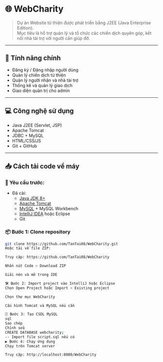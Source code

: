 # 🌐 WebCharity

> Dự án Website từ thiện được phát triển bằng J2EE (Java Enterprise Edition).  
> Mục tiêu là hỗ trợ quản lý và tổ chức các chiến dịch quyên góp, kết nối nhà tài trợ với người cần giúp đỡ.

---

## 🚀 Tính năng chính

- Đăng ký / Đăng nhập người dùng
- Quản lý chiến dịch từ thiện
- Quản lý người nhận và nhà tài trợ
- Thống kê và quản lý giao dịch
- Giao diện quản trị cho admin

---

## 💻 Công nghệ sử dụng

- Java J2EE (Servlet, JSP)
- Apache Tomcat
- JDBC + MySQL
- HTML/CSS/JS
- Git + GitHub

---

## 📥 Cách tải code về máy

### 🔧 Yêu cầu trước:
- Đã cài:
  - [Java JDK 8+](https://www.oracle.com/java/technologies/javase/javase-jdk8-downloads.html)
  - [Apache Tomcat](https://tomcat.apache.org/)
  - [MySQL](https://www.mysql.com/) + MySQL Workbench
  - [IntelliJ IDEA](https://www.jetbrains.com/idea/) hoặc Eclipse
  - Git

### 📦 Bước 1: Clone repository

```bash
git clone https://github.com/TanTai08/WebCharity.git
Hoặc tải về file ZIP:

Truy cập: https://github.com/TanTai08/WebCharity

Nhấn nút Code > Download ZIP

Giải nén và mở trong IDE

🛠 Bước 2: Import project vào IntelliJ hoặc Eclipse
Chọn Open Project hoặc Import > Existing project

Chọn thư mục WebCharity

Cấu hình Tomcat và MySQL nếu cần

🗄 Bước 3: Tạo CSDL MySQL
sql
Sao chép
Chỉnh sửa
CREATE DATABASE webcharity;
-- Import file script.sql nếu có
▶️ Bước 4: Chạy ứng dụng
Chạy trên Tomcat server

Truy cập: http://localhost:8080/WebCharity
